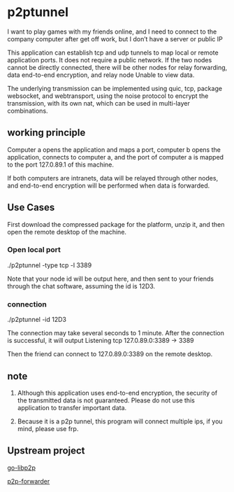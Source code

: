 # p2ptunnel
I want to play games with my friends online, and I need to connect to the company computer after get off work, but I don’t have a server or public IP

This application can establish tcp and udp tunnels to map local or remote application ports. It does not require a public network. If the two nodes cannot be directly connected, there will be other nodes for relay forwarding, data end-to-end encryption, and relay node Unable to view data.

The underlying transmission can be implemented using quic, tcp, package websocket, and webtransport, using the noise protocol to encrypt the transmission, with its own nat, which can be used in multi-layer combinations.

## working principle

Computer a opens the application and maps a port, computer b opens the application, connects to computer a, and the port of computer a is mapped to the port 127.0.89.1 of this machine.

If both computers are intranets, data will be relayed through other nodes, and end-to-end encryption will be performed when data is forwarded.

## Use Cases

First download the compressed package for the platform, unzip it, and then open the remote desktop of the machine.
### Open local port
./p2ptunnel -type tcp -l 3389

Note that your node id will be output here, and then sent to your friends through the chat software, assuming the id is 12D3.

### connection
./p2ptunnel -id 12D3

The connection may take several seconds to 1 minute. After the connection is successful, it will output Listening tcp 127.0.89.0:3389 -> 3389

Then the friend can connect to 127.0.89.0:3389 on the remote desktop.


## note

1. Although this application uses end-to-end encryption, the security of the transmitted data is not guaranteed. Please do not use this application to transfer important data.

2. Because it is a p2p tunnel, this program will connect multiple ips, if you mind, please use frp.

## Upstream project

[go-libp2p](https://github.com/libp2p/go-libp2p)

[p2p-forwarder](https://github.com/nickname32/p2p-forwarder)